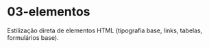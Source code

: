 # 03-elementos
Estilização direta de elementos HTML (tipografia base, links, tabelas, formulários base).
